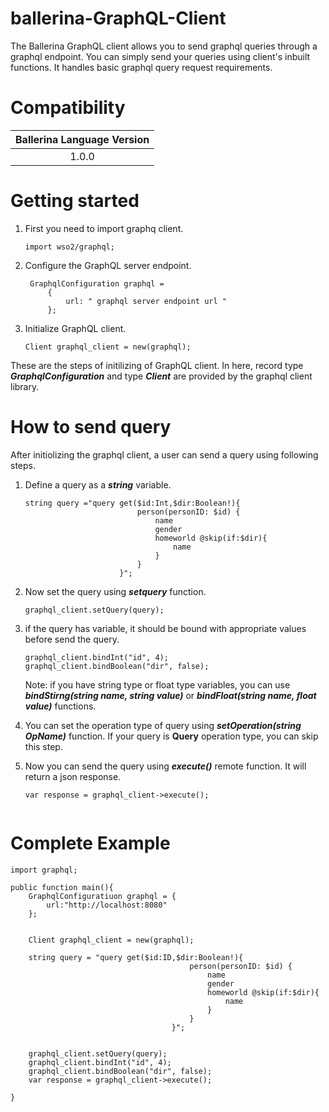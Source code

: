 # ballerina-GraphQL-Client

The Ballerina GraphQL client allows you to send graphql queries through a graphql endpoint. You can simply send your queries using client's inbuilt functions. It handles basic graphql query request requirements.

# Compatibility

| Ballerina Language Version | 
|:--------------------------:|
|         1.0.0              |

# Getting started
 
1. First you need to import graphq client.
    ```Ballerina 
    import wso2/graphql;   
    ```

2. Configure the GraphQL server endpoint.
   ```
    GraphqlConfiguration graphql = 
        {
            url: " graphql server endpoint url "
        };
    ```

3. Initialize GraphQL client.
   ```
   Client graphql_client = new(graphql);
   ```

These are the steps of initilizing of GraphQL client. In here, record type ***GraphqlConfiguration*** and type ***Client*** are provided by the graphql client library.

# How to send query
After initiolizing the graphql client, a user can send a query using following steps.

1. Define a query as a ***string*** variable.
   ```
   string query ="query get($id:Int,$dir:Boolean!){
                            person(personID: $id) {
                                name
                                gender
                                homeworld @skip(if:$dir){
                                    name
                                }
                            }
                        }";
    ```
2. Now set the query using ***setquery*** function. 
    ```
    graphql_client.setQuery(query);
    ```

3. if the query has variable, it should be bound with appropriate values before send the query.
    ```
    graphql_client.bindInt("id", 4);
    graphql_client.bindBoolean("dir", false);
    ```
    Note:
        if you have string type or float type variables, you can use ***bindStirng(string name, string value)*** or ***bindFloat(string name, float value)*** functions.

4. You can set the operation type of query using ***setOperation(string OpName)*** function. If your query is **Query** operation type, you can skip this step.

5. Now you can send the query using ***execute()*** remote function. It will return a json response.
   ```
   var response = graphql_client->execute();


# Complete Example
```
import graphql;

public function main(){
    GraphqlConfiguratiuon graphql = {
        url:"http://localhost:8080"
    };


    Client graphql_client = new(graphql);

    string query = "query get($id:ID,$dir:Boolean!){
                                        person(personID: $id) {
                                            name
                                            gender
                                            homeworld @skip(if:$dir){
                                                name
                                            }
                                        }
                                    }";


    graphql_client.setQuery(query);
    graphql_client.bindInt("id", 4);
    graphql_client.bindBoolean("dir", false);
    var response = graphql_client->execute();

}

